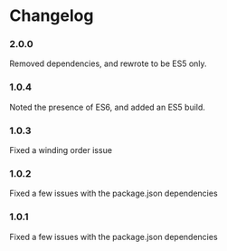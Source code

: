 # Changelog

### 2.0.0

Removed dependencies, and rewrote to be ES5 only.

### 1.0.4

Noted the presence of ES6, and added an ES5 build.

### 1.0.3

Fixed a winding order issue

### 1.0.2

Fixed a few issues with the package.json dependencies

### 1.0.1

Fixed a few issues with the package.json dependencies